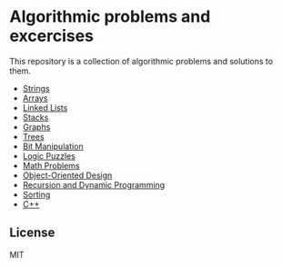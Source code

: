 # Algorithmic problems and excercises

This repository is a collection of algorithmic problems and solutions to them.

* [Strings]
* [Arrays]
* [Linked Lists]
* [Stacks]
* [Graphs]
* [Trees]
* [Bit Manipulation]
* [Logic Puzzles]  
* [Math Problems]  
* [Object-Oriented Design]  
* [Recursion and Dynamic Programming]
* [Sorting]  
* [C++]    

License
----
MIT

[//]: # (These are reference links used in the body of this note and get stripped out when the markdown processor does its job. There is no need to format nicely because it shouldn't be seen. Thanks SO - http://stackoverflow.com/questions/4823468/store-comments-in-markdown-syntax)

   [Strings]: <Strings/>
   [Arrays]: <Arrays/>
   [Linked Lists]: <LinkedLists/>
   [Stacks]: <Stacks/>
   [Graphs]: <Graphs/>
   [Trees]: <Trees/>
   [Bit Manipulation]: <Bits/>
   [Logic Puzzles]: <Puzzles/>
   [Math Problems]: <Math/>
   [Object-Oriented Design]: <OOD/>  
   [Recursion and Dynamic Programming]: <Recursion/>  
   [Sorting]: <Sorting/>  
   [C++]: <Cpp/>  